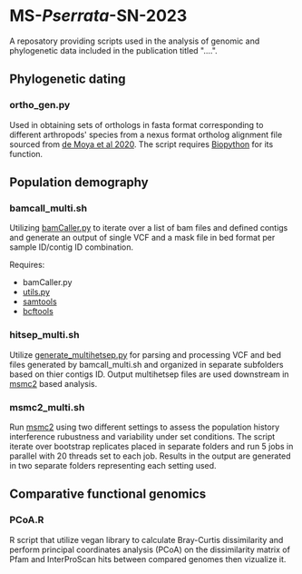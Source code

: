 # **MS-***Pserrata***-SN-2023**
A reposatory providing scripts used in the analysis of genomic and phylogenetic data included in the publication titled "....".

## **Phylogenetic dating**
### **ortho_gen.py**
Used in obtaining sets of orthologs in fasta format corresponding to different arthropods' species from a nexus format ortholog alignment file sourced from [de Moya et al 2020](https://academic.oup.com/sysbio/article/70/4/719/5912026). The script requires [Biopython](https://biopython.org/) for its function. 

## **Population demography**
### **bamcall_multi.sh**
Utilizing [bamCaller.py](https://github.com/stschiff/msmc-tools) to iterate over a list of bam files and defined contigs and generate an output of single VCF and a mask file in bed format per sample ID/contig ID combination.

Requires:
- bamCaller.py
- [utils.py](https://github.com/stschiff/msmc-tools)
- [samtools](http://www.htslib.org/download/)
- [bcftools](http://www.htslib.org/download/)

### **hitsep_multi.sh**
Utilize [generate_multihetsep.py](https://github.com/stschiff/msmc-tools) for parsing and processing VCF and bed files generated by bamcall_multi.sh and organized in separate subfolders based on thier contigs ID. Output multihetsep files are used downstream in [msmc2](https://github.com/stschiff/msmc2) based analysis. 

### **msmc2_multi.sh**
Run [msmc2](https://github.com/stschiff/msmc2) using two different settings to assess the population history interference rubustness and variability under set conditions. The script iterate over bootstrap replicates placed in separate folders and run 5 jobs in parallel with 20 threads set to each job. Results in the output are generated in two separate folders representing each setting used. 

## **Comparative functional genomics**
### **PCoA.R**
R script that utilize vegan library to calculate Bray-Curtis dissimilarity and perform principal coordinates analysis (PCoA) on the dissimilarity matrix of Pfam and InterProScan hits between compared genomes then vizualize it. 




